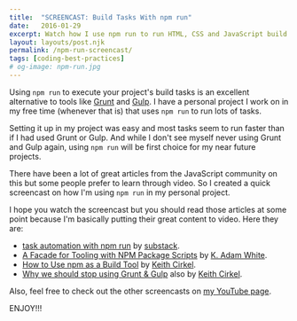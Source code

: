 ```yaml
---
title:  "SCREENCAST: Build Tasks With npm run"
date:   2016-01-29
excerpt: Watch how I use npm run to run HTML, CSS and JavaScript build tasks. An alternative to using Grunt, Gulp and similar tools.
layout: layouts/post.njk
permalink: /npm-run-screencast/
tags: [coding-best-practices]
# og-image: npm-run.jpg
---
```

<p>Using <code>npm run</code> to execute your project's build tasks is an excellent alternative to tools like <a href="http://gruntjs.com/">Grunt</a> and <a href="http://gulpjs.com/">Gulp</a>. I have a personal project I work on in my free time (whenever that is) that uses <code>npm run</code> to run lots of tasks.</p><p>Setting it up in my project was easy and most tasks seem to run faster than if I had used Grunt or Gulp. And while I don't see myself never using Grunt and Gulp again, using <code>npm run</code> will be first choice for my near future projects.</p><p>There have been a lot of great articles from the JavaScript community on this but some people prefer to learn through video. So I created a quick screencast on how I'm using <code>npm run</code> in my personal project.</p><p>I hope you watch the screencast but you should read those articles at some point because I'm basically putting their great content to video. Here they are:</p><ul><li class="post-list-item"><a href="http://substack.net/task_automation_with_npm_run">task automation with npm run</a> by <a href="http://twitter.com/substack">substack</a>.</li><li class="post-list-item"><a href="https://bocoup.com/weblog/a-facade-for-tooling-with-npm-scripts">A Facade for Tooling with NPM Package Scripts</a> by <a href="https://twitter.com/kadamwhite">K. Adam White</a>.</li><li class="post-list-item"><a href="http://blog.keithcirkel.co.uk/how-to-use-npm-as-a-build-tool/">How to Use npm as a Build Tool</a> by <a href="https://twitter.com/keithamus">Keith Cirkel</a>.</li><li class="post-list-item"><a href="http://blog.keithcirkel.co.uk/why-we-should-stop-using-grunt/">Why we should stop using Grunt &#038; Gulp</a> also  by <a href="https://twitter.com/keithamus">Keith Cirkel</a>.</li></ul><p>Also, feel free to check out the other screencasts on <a href="http://youtube.com/c/kaidezblog">my YouTube page</a>.</p><p>ENJOY!!!</p>
